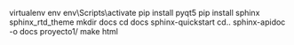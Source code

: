 virtualenv env
env\Scripts\activate
pip install pyqt5
pip install sphinx sphinx_rtd_theme
mkdir docs
cd docs
sphinx-quickstart
cd..
sphinx-apidoc -o docs proyecto1/
make html
